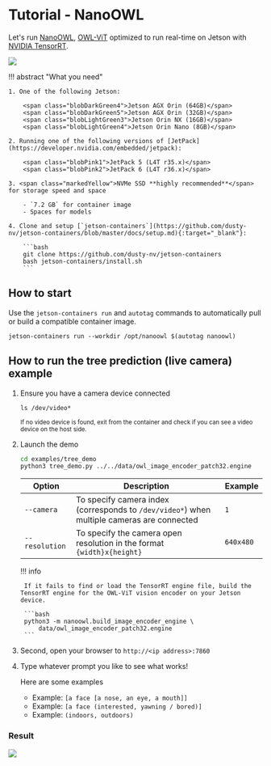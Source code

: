 # Tutorial - NanoOWL

Let's run [NanoOWL](https://github.com/NVIDIA-AI-IOT/nanoowl), [OWL-ViT](https://huggingface.co/docs/transformers/model_doc/owlvit) optimized to run real-time on Jetson with [NVIDIA TensorRT](https://developer.nvidia.com/tensorrt).

![](https://github.com/NVIDIA-AI-IOT/nanoowl/raw/main/assets/jetson_person_2x.gif)

!!! abstract "What you need"

    1. One of the following Jetson:

        <span class="blobDarkGreen4">Jetson AGX Orin (64GB)</span>
        <span class="blobDarkGreen5">Jetson AGX Orin (32GB)</span>
        <span class="blobLightGreen3">Jetson Orin NX (16GB)</span>
        <span class="blobLightGreen4">Jetson Orin Nano (8GB)</span>

    2. Running one of the following versions of [JetPack](https://developer.nvidia.com/embedded/jetpack):

        <span class="blobPink1">JetPack 5 (L4T r35.x)</span>
        <span class="blobPink2">JetPack 6 (L4T r36.x)</span>

    3. <span class="markedYellow">NVMe SSD **highly recommended**</span> for storage speed and space

        - `7.2 GB` for container image
        - Spaces for models

    4. Clone and setup [`jetson-containers`](https://github.com/dusty-nv/jetson-containers/blob/master/docs/setup.md){:target="_blank"}:

		```bash
		git clone https://github.com/dusty-nv/jetson-containers
		bash jetson-containers/install.sh
		```

## How to start

Use the `jetson-containers run` and `autotag` commands to automatically pull or build a compatible container image.

```
jetson-containers run --workdir /opt/nanoowl $(autotag nanoowl)
```

## How to run the tree prediction (live camera) example

1. Ensure you have a camera device connected

    ```
    ls /dev/video*
    ```

    <small>If no video device is found, exit from the container and check if you can see a video device on the host side.</small>

2. Launch the demo
    ```bash
    cd examples/tree_demo
    python3 tree_demo.py ../../data/owl_image_encoder_patch32.engine
    ```

    | Option | Description | Example |
    | ------ | ----------- | ------- |
    | `--camera` | To specify camera index (corresponds to `/dev/video*`) when multiple cameras are connected | `1` |
    | `--resolution` | To specify the camera open resolution in the format `{width}x{height}` | `640x480` |

    !!! info

        If it fails to find or load the TensorRT engine file, build the TensorRT engine for the OWL-ViT vision encoder on your Jetson device.

        ```bash
        python3 -m nanoowl.build_image_encoder_engine \
            data/owl_image_encoder_patch32.engine
        ```

3. Second, open your browser to ``http://<ip address>:7860``

4. Type whatever prompt you like to see what works!

    Here are some examples

    - Example: `[a face [a nose, an eye, a mouth]]`
    - Example: `[a face (interested, yawning / bored)]`
    - Example: `(indoors, outdoors)`

### Result

![](../images/nanoowl_chrome_window.png)
